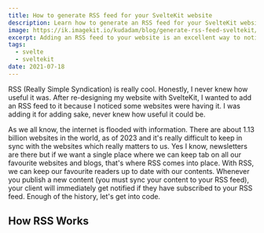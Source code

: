 ```yaml
---
title: How to generate RSS feed for your SvelteKit website
description: Learn how to generate an RSS feed for your SvelteKit website with this step-by-step guide. Keep your readers up-to-date with your latest content
image: https://ik.imagekit.io/kudadam/blog/generate-rss-feed-sveltekit/hero?updatedAt=1683294694031
excerpt: Adding an RSS feed to your website is an excellent way to notify readers when new blog posts are published
tags:
  - svelte
  - sveltekit
date: 2021-07-18
---
```


RSS (Really Simple Syndication) is really cool. Honestly, I never knew how useful it was. After re-designing my website with SvelteKit, I wanted to add an RSS feed to it because I noticed some websites were having it. I was adding it for adding sake, never knew how useful it could be.

As we all know, the internet is flooded with information. There are about 1.13 billion websites in the world, as of 2023 and it's really difficult to keep in sync with the websites which really matters to us. 
Yes I know, newsletters are there but if we want a single place where we can keep tab on all our favourite websites and blogs, that's where RSS comes into place. With RSS, we can keep our favourite readers up to date with our contents. Whenever you publish a new content (you must sync your content to your RSS feed), your client will immediately get notified if they have subscribed to your RSS feed. Enough of the history, let's get into code.

## How RSS Works

